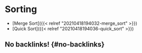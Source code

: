 # Sorting


-   [Merge Sort]({{< relref "20210418194032-merge_sort" >}})
-   [Quick Sort]({{< relref "20210418194036-quick_sort" >}})


## No backlinks! {#no-backlinks}
